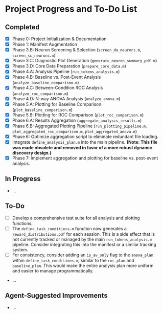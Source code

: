 # Project Progress and To-Do List

## Completed

- [x] Phase 0: Project Initialization & Documentation
- [x] Phase 1: Manifest Augmentation
- [x] Phase 3.B: Neuron Screening & Selection (`screen_da_neurons.m`, `screen_sc_neurons.m`)
- [x] Phase 3.C: Diagnostic Plot Generation (`generate_neuron_summary_pdf.m`)
- [x] Phase 3.D: Core Data Preparation (`prepare_core_data.m`)
- [x] Phase 4.A: Analysis Pipeline (`run_tokens_analysis.m`)
- [x] Phase 4.B: Baseline vs. Post-Event Analysis (`analyze_baseline_comparison.m`)
- [x] Phase 4.C: Between-Condition ROC Analysis (`analyze_roc_comparison.m`)
- [x] Phase 4.D: N-way ANOVA Analysis (`analyze_anova.m`)
- [x] Phase 5.A: Plotting for Baseline Comparison (`plot_baseline_comparison.m`)
- [x] Phase 5.B: Plotting for ROC Comparison (`plot_roc_comparison.m`)
- [x] Phase 6.A: Results Aggregation (`aggregate_analysis_results.m`)
- [x] Phase 6.B: Aggregated Plotting Pipeline (`run_plotting_pipeline.m`, `plot_aggregated_roc_comparison.m`, `plot_aggregated_anova.m`)
- [x] Phase 6: Optimize aggregation script to eliminate redundant file loading.
- [x] Integrate `define_analysis_plan.m` into the main pipeline. **(Note: This file was made obsolete and removed in favor of a more robust dynamic discovery design.)**
- [x] Phase 7: Implement aggregation and plotting for baseline vs. post-event analysis.

## In Progress

- ...

## To-Do

- [ ] Develop a comprehensive test suite for all analysis and plotting functions.
- [ ] The `define_task_conditions.m` function now generates a `reward_distributions.pdf` for each session. This is a side effect that is not currently tracked or managed by the main `run_tokens_analysis.m` pipeline. Consider integrating this into the manifest or a similar tracking system.
- [ ] For consistency, consider adding an `is_av_only` flag to the `anova_plan` within `define_task_conditions.m`, similar to the `roc_plan` and `baseline_plan`. This would make the entire analysis plan more uniform and easier to manage programmatically.
- ...

## Agent-Suggested Improvements
- ...